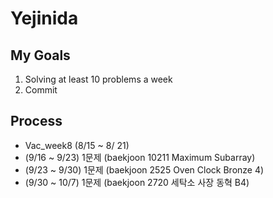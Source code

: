 # Yejinida

<h2> My Goals</h2>
<ol>
  <li>Solving at least 10 problems a week</li> 
  <li>Commit</li>
  </ol>

<h2>Process</h2>
<ul>
  <li> Vac_week8 (8/15 ~ 8/ 21) </li>
  <li> (9/16 ~ 9/23) 1문제 (baekjoon 10211 Maximum Subarray) </li>
  <li> (9/23 ~ 9/30) 1문제 (baekjoon 2525 Oven Clock Bronze 4) </li>
  <li> (9/30 ~ 10/7) 1문제 (baekjoon 2720 세탁소 사장  동혁 B4) </li>
  
